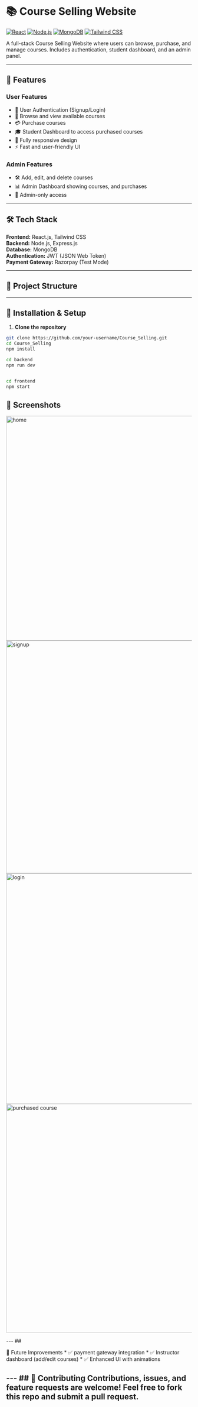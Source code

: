 # 📚 Course Selling Website

[![React](https://img.shields.io/badge/React-61DAFB?style=for-the-badge&logo=react&logoColor=black)](https://reactjs.org/)
[![Node.js](https://img.shields.io/badge/Node.js-339933?style=for-the-badge&logo=nodedotjs&logoColor=white)](https://nodejs.org/)
[![MongoDB](https://img.shields.io/badge/MongoDB-47A248?style=for-the-badge&logo=mongodb&logoColor=white)](https://www.mongodb.com/)
[![Tailwind CSS](https://img.shields.io/badge/TailwindCSS-06B6D4?style=for-the-badge&logo=tailwind-css&logoColor=white)](https://tailwindcss.com/)


A full-stack Course Selling Website where users can browse, purchase, and manage courses. Includes authentication, student dashboard, and an admin panel.

---

## 🚀 Features

### **User Features**
* 🔐 User Authentication (Signup/Login)  
* 📖 Browse and view available courses  
* 💳 Purchase courses  
* 🎓 Student Dashboard to access purchased courses  
* 📱 Fully responsive design  
* ⚡ Fast and user-friendly UI  

### **Admin Features**
* 🛠 Add, edit, and delete courses  
* 📊 Admin Dashboard showing  courses, and purchases  
* 🔐 Admin-only access  

---

## 🛠️ Tech Stack

**Frontend:** React.js, Tailwind CSS  
**Backend:** Node.js, Express.js  
**Database:** MongoDB  
**Authentication:** JWT (JSON Web Token)  
**Payment Gateway:** Razorpay (Test Mode)  

---

## 📂 Project Structure


---

## 📂 Installation & Setup

1. **Clone the repository**

```bash
git clone https://github.com/your-username/Course_Selling.git
cd Course_Selling
npm install

cd backend
npm run dev


cd frontend
npm start

```

## 📸 Screenshots 
<img width="1302" height="608" alt="home" src="https://github.com/user-attachments/assets/995e1306-f7a2-42a3-a647-7b36e0b38353" /> 
<img width="1356" height="630" alt="signup" src="https://github.com/user-attachments/assets/aa503136-ca98-4f56-9200-a62504ed4d5a" />
<img width="1360" height="624" alt="login" src="https://github.com/user-attachments/assets/5ec8951d-f9c6-42f5-9cc6-e5ccc93d393c" /> 
<img width="1360" height="619" alt="purchased course" src="https://github.com/user-attachments/assets/6243dfbf-7138-4f06-8ae7-7790d57ab8ce" /> 

--- ##

🌟 Future Improvements *
✅ payment gateway integration * 
✅ Instructor dashboard (add/edit courses) * 
✅ Enhanced UI with animations 

--- ## 
🤝 Contributing Contributions, issues, and feature requests are welcome! Feel free to fork this repo and submit a pull request.
---

